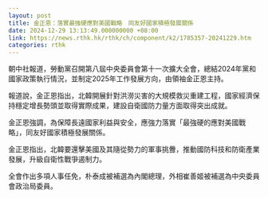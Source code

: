 ```yaml
---
layout: post
title: 金正恩：落實最強硬應對美國戰略　同友好國家積極發展關係
date: 2024-12-29 13:13:49.000000000 +08:00
link: https://news.rthk.hk/rthk/ch/component/k2/1785357-20241229.htm
categories: rthk
---
```


朝中社報道，勞動黨召開第八屆中央委員會第十一次擴大全會，總結2024年黨和國家政策執行情況，並制定2025年工作發展方向，由領袖金正恩主持。

報道說，金正恩指出，北韓開展針對洪澇災害的大規模救災重建工程，國家經濟保持穩定增長勢頭並取得實際成果，建設自衛國防力量方面取得突出成就。

金正恩強調，為保障長遠國家利益與安全，應強力落實「最強硬的應對美國戰略」，同友好國家積極發展關係。

金正恩指出，北韓要還擊美國及其隨從勢力的軍事挑釁，推動國防科技和防衛產業發展，升級自衛性戰爭遏制力。

全會作出多項人事任免，朴泰成被補選為內閣總理，外相崔善姬被補選為中央委員會政治局委員。
